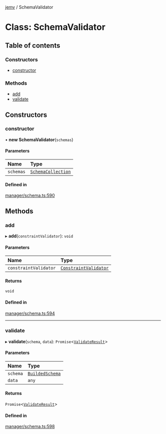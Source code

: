 [jemv](../README.md) / SchemaValidator

# Class: SchemaValidator

## Table of contents

### Constructors

- [constructor](SchemaValidator.md#constructor)

### Methods

- [add](SchemaValidator.md#add)
- [validate](SchemaValidator.md#validate)

## Constructors

### constructor

• **new SchemaValidator**(`schemas`)

#### Parameters

| Name | Type |
| :------ | :------ |
| `schemas` | [`SchemaCollection`](SchemaCollection.md) |

#### Defined in

[manager/schema.ts:590](https://github.com/FlavioLionelRita/jemv/blob/b3abfe7/src/lib/manager/schema.ts#L590)

## Methods

### add

▸ **add**(`constraintValidator`): `void`

#### Parameters

| Name | Type |
| :------ | :------ |
| `constraintValidator` | [`ConstraintValidator`](../interfaces/ConstraintValidator.md) |

#### Returns

`void`

#### Defined in

[manager/schema.ts:594](https://github.com/FlavioLionelRita/jemv/blob/b3abfe7/src/lib/manager/schema.ts#L594)

___

### validate

▸ **validate**(`schema`, `data`): `Promise`<[`ValidateResult`](../interfaces/ValidateResult.md)\>

#### Parameters

| Name | Type |
| :------ | :------ |
| `schema` | [`BuildedSchema`](../interfaces/BuildedSchema.md) |
| `data` | `any` |

#### Returns

`Promise`<[`ValidateResult`](../interfaces/ValidateResult.md)\>

#### Defined in

[manager/schema.ts:598](https://github.com/FlavioLionelRita/jemv/blob/b3abfe7/src/lib/manager/schema.ts#L598)
